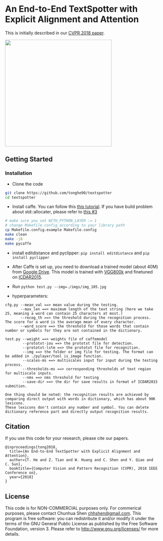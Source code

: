 # An End-to-End TextSpotter with Explicit Alignment and Attention

This is initially described in our [CVPR 2018 paper](https://arxiv.org/abs/1803.03474).

<img src='imgs/screenshot.png' height="350px">


## Getting Started
### Installation
- Clone the code
```bash
git clone https://github.com/tonghe90/textspotter
cd textspotter
```

- Install caffe. You can follow this [this tutorial](http://caffe.berkeleyvision.org/installation.html). 
If you have build problem about std::allocater, please refer to [this #3](https://github.com/tonghe90/textspotter/issues/3)
```bash
# make sure you set WITH_PYTHON_LAYER := 1
# change Makefile.config according to your library path
cp Makefile.config.example Makefile.config
make clean
make -j8
make pycaffe
```


- install editdistance and pyclipper: `pip install editdistance` and  `pip install pyclipper`

- After Caffe is set up, you need to download a trained model (about 40M) from [Google Drive](https://drive.google.com/open?id=1lzM-V1Ec8KHr8fKxeO_d1x3zFaj3bmnU). This model
  is trained with [VGG800k](http://www.robots.ox.ac.uk/~vgg/data/scenetext/) and finetuned on [ICDAR2015](http://rrc.cvc.uab.es/?ch=4&com=introduction).
- Run `python test.py --img=./imgs/img_105.jpg`

- hyperparameters:

```
cfg.py --mean_val ==> mean value during the testing.
       --max_len ==> maximum length of the text string (here we take 25, meaning a word can contain 25 characters at most.)
       --recog_th ==> the threshold during the recognition process. The score for a word is the average mean of every character.
       --word_score ==> the threshold for those words that contain number or symbols for they are not contained in the dictionary.

test.py --weight ==> weights file of caffemodel
        --prototxt-iou ==> the prototxt file for detection.
        --prototxt-lstm ==> the prototxt file for recognition.
        --img ==> the folder or img file for testing. The format can be added in ./pylayer/tool is_image function.
        --scales-ms ==> multiscales input for input during the testing process.
        --thresholds-ms ==> corresponding thresholds of text region for multiscale inputs.
        --nms ==> nms threshold for testing
        --save-dir ==> the dir for save results in format of ICDAR2015 submition.
```

```
One thing should be noted: the recognition results are achieved by comparing direct output with words in dictionary, which has about 90K lexicons. 
These lexicons don't contain any number and symbol. You can delete dictionary reference part and directly output recognition results.
```

## Citation
If you use this code for your research, please cite our papers.
```
@inproceedings{tong2018,
  title={An End-to-End TextSpotter with Explicit Alignment and Attention},
  author={T. He and Z. Tian and W. Huang and C. Shen and Y. Qiao and C. Sun},
  booktitle={Computer Vision and Pattern Recognition (CVPR), 2018 IEEE Conference on},
  year={2018}
}

```
## License

This code is for NON-COMMERCIAL purposes only. For commerical purposes, please contact Chunhua Shen <chhshen@gmail.com>.
This program is free software: you can redistribute it and/or modify it under the terms of the GNU General Public License as published by the Free Software Foundation, version 3. Please refer to <http://www.gnu.org/licenses/> for more details.
